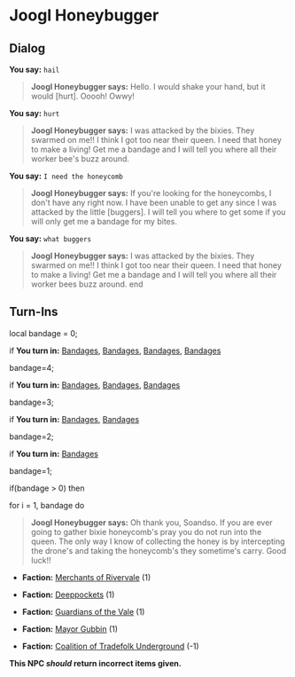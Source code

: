 # Joogl Honeybugger
## Dialog

**You say:** `hail`



>**Joogl Honeybugger says:** Hello. I would shake your hand, but it would [hurt]. Ooooh! Owwy!

**You say:** `hurt`






>**Joogl Honeybugger says:** I was attacked by the bixies. They swarmed on me!! I think I got too near their queen. I need that honey to make a living! Get me a bandage and I will tell you where all their worker bee's buzz around.

**You say:** `I need the honeycomb`



>**Joogl Honeybugger says:** If you're looking for the honeycombs, I don't have any right now. I have been unable to get any since I was attacked by the little [buggers]. I will tell you where to get some if you will only get me a bandage for my bites.

**You say:** `what buggers`



>**Joogl Honeybugger says:** I was attacked by the bixies. They swarmed on me!! I think I got too near their queen. I need that honey to make a living! Get me a bandage and I will tell you where all their worker bees buzz around.
end

## Turn-Ins



local bandage = 0;



if **You turn in:** [Bandages](/item/13009), [Bandages](/item/13009), [Bandages](/item/13009), [Bandages](/item/13009)


bandage=4;

if **You turn in:** [Bandages](/item/13009), [Bandages](/item/13009), [Bandages](/item/13009)


bandage=3;

if **You turn in:** [Bandages](/item/13009), [Bandages](/item/13009)


bandage=2;

if **You turn in:** [Bandages](/item/13009)


bandage=1;

if(bandage > 0) then


for i = 1, bandage do







>**Joogl Honeybugger says:** Oh thank you, Soandso. If you are ever going to gather bixie honeycomb's pray you do not run into the queen. The only way I know of collecting the honey is by intercepting the drone's and taking the honeycomb's they sometime's carry. Good luck!!







* __Faction:__ [Merchants of Rivervale](/faction/292) (1)



* __Faction:__ [Deeppockets](/faction/241) (1)



* __Faction:__ [Guardians of the Vale](/faction/263) (1)



* __Faction:__ [Mayor Gubbin](/faction/286) (1)



* __Faction:__ [Coalition of Tradefolk Underground](/faction/336) (-1)



**This NPC *should* return incorrect items given.**
